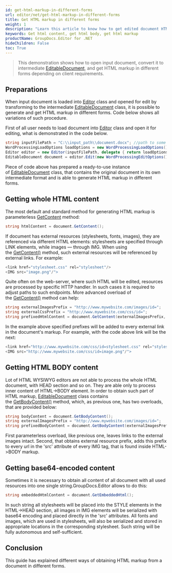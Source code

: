 ```yaml
---
id: get-html-markup-in-different-forms
url: editor/net/get-html-markup-in-different-forms
title: Get HTML markup in different forms
weight: 1
description: "Learn this article to know how to get edited document HTML markup - body without head tag, content in a raw and base64 form and other using GroupDocs.Editor for .NET API."
keywords: Get html content, get html body, get html markup
productName: GroupDocs.Editor for .NET
hideChildren: False
toc: True
---
```

> This demonstration shows how to open input document, convert it to intermediate [EditableDocument](https://apireference.groupdocs.com/net/editor/groupdocs.editor/editabledocument), and get HTML markup in different forms depending on client requirements.

## Preparations

When input document is loaded into [Editor](https://apireference.groupdocs.com/net/editor/groupdocs.editor/editor) class and opened for edit by transforming to the intermediate [EditableDocument](https://apireference.groupdocs.com/net/editor/groupdocs.editor/editabledocument) class, it is possible to generate and get HTML markup in different forms. Code below shows all variations of such procedure.

First of all user needs to load document into [Editor](https://apireference.groupdocs.com/net/editor/groupdocs.editor/editor) class and open it for editing, what is demonstrated in the code below.

```csharp
string inputFilePath = "C:\\input_path\\document.docx"; //path to some document
WordProcessingLoadOptions loadOptions = new WordProcessingLoadOptions();
Editor editor = new Editor(inputFilePath, delegate { return loadOptions; }); //passing path and load options (via delegate) to the constructor
EditableDocument document = editor.Edit(new WordProcessingEditOptions()); //opening document for editing with format-specific edit options
```

Piece of code above has prepared a ready-to-use instance of [EditableDocument](https://apireference.groupdocs.com/net/editor/groupdocs.editor/editabledocument) class, that contains the original document in its own intermediate format and is able to generate HTML markup in different forms.

## Getting whole HTML content

The most default and standard method for generating HTML markup is parameterless [GetContent](https://apireference.groupdocs.com/net/editor/groupdocs.editor/editabledocument/methods/getcontent) method:

```csharp
string htmlContent = document.GetContent();

```

If document has external resources (stylesheets, fonts, images), they are referenced via different HTML elements: stylesheets are specified through LINK elements, while images — through IMG. When using the [GetContent()](https://apireference.groupdocs.com/net/editor/groupdocs.editor/editabledocument/methods/getcontent) method, such external resources will be referenced by external links. For example:

```csharp
<link href="stylesheet.css" rel="stylesheet"/>
<IMG src="image.png"/">
```

Quite often on the web-server, where such HTML will be edited, resources are processed by specific HTTP handler. In such cases it is required to adjust paths to such endpoints. More advanced overload of the [GetContent()](https://apireference.groupdocs.com/net/editor/groupdocs.editor/editabledocument/methods/getcontent) method can help:

```csharp
string externalImagesPrefix = "http://www.mywebsite.com/images/id=";
string externalCssPrefix = "http://www.mywebsite.com/css/id=";
string prefixedHtmlContent = document.GetContent(externalImagesPrefix, externalCssPrefix);
```

In the example above specified prefixes will be added to every external link in the document's markup. For example, with the code above link will be the next:

```csharp
<link href="http://www.mywebsite.com/css/id=stylesheet.css" rel="stylesheet"/>
<IMG src="http://www.mywebsite.com/css/id=image.png"/"> 
```

## Getting HTML BODY content

Lot of HTML WYSIWYG editors are not able to process the whole HTML document, with HEAD section and so on. They are able only to process inner content of HTML->BODY element. In order to obtain such part of HTML markup, [EditableDocument](https://apireference.groupdocs.com/net/editor/groupdocs.editor/editabledocument) class contains the [GetBodyContent()](https://apireference.groupdocs.com/net/editor/groupdocs.editor/editabledocument/methods/getcontent) method, which, as previous one, has two overloads, that are provided below:

```csharp
string bodyContent = document.GetBodyContent();
string externalImagesPrefix = "http://www.mywebsite.com/images/id=";
string prefixedBodyContent = document.GetBodyContent(externalImagesPrefix); 
```

First parameterless overload, like previous one, leaves links to the external images intact. Second, that obtains external resource prefix, adds this prefix to every url in the 'src' attribute of every IMG tag, that is found inside HTML->BODY markup.

## Getting base64-encoded content

Sometimes it is necessary to obtain all content of all document with all used resources into one single string.GroupDocs.Editor allows to do this:

```csharp
string embeddedHtmlContent = document.GetEmbeddedHtml();
```

In such string all stylesheets will be placed into the STYLE elements in the HTML->HEAD section, all images in IMG elements will be serialized with base64 encoding and placed directly in the 'src' attributes. All fonts and images, which are used in stylesheets, will also be serialized and stored in appropriate locations in the corresponding stylesheet. Such string will be fully autonomous and self-sufficient.

## Conclusion

This guide has explained different ways of obtaining HTML markup from a document in different forms.
